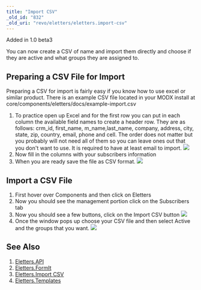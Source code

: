 ```yaml
---
title: "Import CSV"
_old_id: "832"
_old_uri: "revo/eletters/eletters.import-csv"
---
```


Added in 1.0 beta3

You can now create a CSV of name and import them directly and choose if they are active and what groups they are assigned to.

## Preparing a CSV File for Import

Preparing a CSV for import is fairly easy if you know how to use excel or similar product. There is an example CSV file located in your MODX install at core/components/eletters/docs/example-import.csv

1. To practice open up Excel and for the first row you can put in each column the available field names to create a header row. They are as follows: crm\_id, first\_name, m\_name,last\_name, company, address, city, state, zip, country, email, phone and cell. The order does not matter but you probably will not need all of them so you can leave ones out that you don't want to use. It is required to have at least email to import. 
  ![](/download/attachments/41484477/Header-row.png?version=1&modificationDate=1348779995000)
2. Now fill in the columns with your subscribers information
3. When you are ready save the file as CSV format. 
  ![](/download/attachments/41484477/Save-As-CSV.png?version=1&modificationDate=1348779995000)

## Import a CSV File

1. First hover over Components and then click on Eletters
2. Now you should see the management portion click on the Subscribers tab
3. Now you should see a few buttons, click on the Import CSV button 
  ![](/download/attachments/41484477/Import-button.png?version=1&modificationDate=1348779995000)
4. Once the window pops up choose your CSV file and then select Active and the groups that you want. 
  ![](/download/attachments/41484477/import-window.png?version=1&modificationDate=1348779995000)

## See Also

1. [Eletters.API](extras/eletters/eletters.api)
2. [Eletters.FormIt](extras/eletters/eletters.formit)
3. [Eletters.Import CSV](extras/eletters/eletters.import-csv)
4. [Eletters.Templates](extras/eletters/eletters.templates)